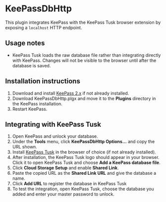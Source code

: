 # KeePassDbHttp

This plugin integrates KeePass with the KeePass Tusk browser extension by exposing a `localhost` HTTP endpoint.

## Usage notes

- KeePass Tusk loads the raw database file rather than integrating directly with KeePass.
  Changes will not be visible to the browser until after the database is saved.

## Installation instructions

1. Download and install [KeePass 2.x](https://keepass.info/download.html) if not already installed.
2. Download KeePassDbHttp.plgx and move it to the **Plugins** directory in the KeePass installation.
3. Restart KeePass.

## Integrating with KeePass Tusk

1. Open KeePass and unlock your database.
2. Under the **Tools** menu, click **KeePassDbHttp Options...** and copy the URL shown.
3. Install [KeePass Tusk](https://subdavis.com/Tusk/) in the browser of choice (if not already installed).
4. After installation, the KeePass Tusk logo should appear in your browser.
   Click it to open KeePass Tusk and choose **Add a KeePass database file**.
5. Click **Cloud Storage Setup** and enable **Shared Link**.
6. Paste the copied URL as the **Shared Link URL** and give the database a name.
7. Click **Add URL** to register the database in KeePass Tusk
8. To test the integration, open KeePass Tusk, choose the database you added and enter your master password to unlock.
